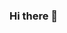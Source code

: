 ### Hi there 👋

<!--
**mimakus/mimakus** is a ✨ _special_ ✨ repository because its `README.md` (this file) appears on your GitHub profile.


- 🌱 I’m currently learning AI

